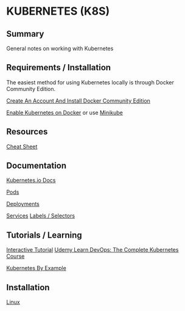 # KUBERNETES (K8S)

## Summary

General notes on working with Kubernetes

## Requirements / Installation

The easiest method for using Kubernetes locally is through Docker Community
Edition.

[Create An Account And Install Docker Community Edition](https://store.docker.com/editions/community/docker-ce-desktop-mac)

[Enable Kubernetes on Docker](https://docs.docker.com/docker-for-mac/#kubernetes)
or use [Minikube](https://github.com/kubernetes/minikube)

## Resources

[Cheat Sheet](https://kubernetes.io/docs/reference/kubectl/cheatsheet/)

## Documentation

[Kubernetes.io Docs](https://kubernetes.io/docs/home/?path=users&persona=app-developer&level=foundational)

[Pods](https://kubernetes.io/docs/concepts/workloads/pods/pod-overview/)

[Deployments](https://kubernetes.io/docs/concepts/workloads/controllers/deployment/)

[Services](https://kubernetes.io/docs/concepts/services-networking/service)
[Labels / Selectors](https://kubernetes.io/docs/concepts/overview/working-with-objects/labels/)

## Tutorials / Learning

[Interactive Tutorial](https://kubernetes.io/docs/tutorials/kubernetes-basics/expose/expose-interactive/)
[Udemy Learn DevOps: The Complete Kubernetes Course](https://www.udemy.com/learn-devops-the-complete-kubernetes-course/learn/v4/overview)

[Kubernetes By Example](http://kubernetesbyexample.com/)

## Installation

[Linux](https://kubernetes.io/docs/tasks/tools/install-kubectl/#install-kubectl-on-linux)
